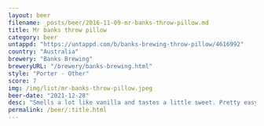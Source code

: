 ```yaml
---
layout: beer
filename: _posts/beer/2016-11-09-mr-banks-throw-pillow.md
title: Mr banks throw pillow
category: beer
untappd: "https://untappd.com/b/banks-brewing-throw-pillow/4616992"
country: "Australia"
brewery: "Banks Brewing"
breweryURL: "/brewery/banks-brewing.html"
style: "Porter - Other"
score: 7
img: /img/list/mr-banks-throw-pillow.jpeg
beer-date: "2021-12-28"
desc: "Smells a lot like vanilla and tastes a little sweet. Pretty easy to drink but not exciting"
permalink: /beer/:title.html
---
```

